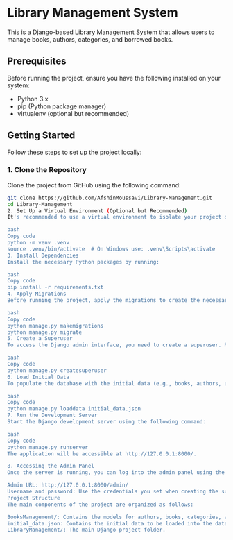 # Library Management System

This is a Django-based Library Management System that allows users to manage books, authors, categories, and borrowed books.

## Prerequisites

Before running the project, ensure you have the following installed on your system:

- Python 3.x
- pip (Python package manager)
- virtualenv (optional but recommended)

## Getting Started

Follow these steps to set up the project locally:

### 1. Clone the Repository

Clone the project from GitHub using the following command:

```bash
git clone https://github.com/AfshinMoussavi/Library-Management.git
cd Library-Management
2. Set Up a Virtual Environment (Optional but Recommended)
It's recommended to use a virtual environment to isolate your project dependencies:

bash
Copy code
python -m venv .venv
source .venv/bin/activate  # On Windows use: .venv\Scripts\activate
3. Install Dependencies
Install the necessary Python packages by running:

bash
Copy code
pip install -r requirements.txt
4. Apply Migrations
Before running the project, apply the migrations to create the necessary database tables:

bash
Copy code
python manage.py makemigrations
python manage.py migrate
5. Create a Superuser
To access the Django admin interface, you need to create a superuser. Run the following command and follow the prompts to set up an admin user:

bash
Copy code
python manage.py createsuperuser
6. Load Initial Data
To populate the database with the initial data (e.g., books, authors, users), load the initial_data.json file:

bash
Copy code
python manage.py loaddata initial_data.json
7. Run the Development Server
Start the Django development server using the following command:

bash
Copy code
python manage.py runserver
The application will be accessible at http://127.0.0.1:8000/.

8. Accessing the Admin Panel
Once the server is running, you can log into the admin panel using the superuser credentials you created earlier:

Admin URL: http://127.0.0.1:8000/admin/
Username and password: Use the credentials you set when creating the superuser.
Project Structure
The main components of the project are organized as follows:

BooksManagement/: Contains the models for authors, books, categories, and borrowed books.
initial_data.json: Contains the initial data to be loaded into the database.
LibraryManagement/: The main Django project folder.
